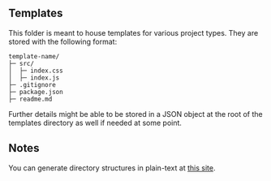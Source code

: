 ## Templates

This folder is meant to house templates for various project types. They are stored with the following format:

```
template-name/
├─ src/
│  ├─ index.css
│  ├─ index.js
├─ .gitignore
├─ package.json
├─ readme.md
```

Further details might be able to be stored in a JSON object at the root of the templates directory as well if needed at some point.

## Notes

You can generate directory structures in plain-text at [this site](https://ascii-tree-generator.com/).